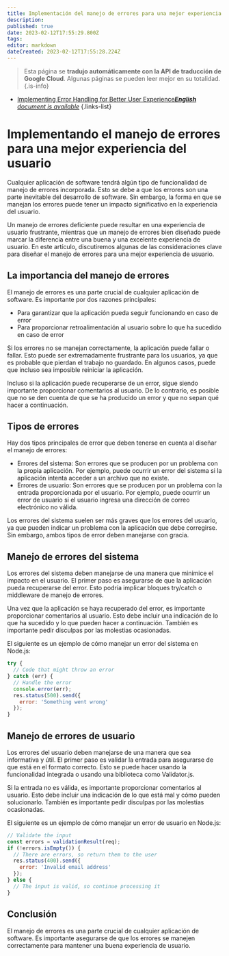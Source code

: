 ```yaml
---
title: Implementación del manejo de errores para una mejor experiencia del usuario
description: 
published: true
date: 2023-02-12T17:55:29.800Z
tags: 
editor: markdown
dateCreated: 2023-02-12T17:55:28.224Z
---
```


> Esta página se **tradujo automáticamente con la API de traducción de Google Cloud**.
Algunas páginas se pueden leer mejor en su totalidad.{.is-info}



- [Implementing Error Handling for Better User Experience***English** document is available*](/en/Knowledge-base/Backend/implementing-error-handling-for-better-user-experience)
{.links-list}


# Implementando el manejo de errores para una mejor experiencia del usuario

Cualquier aplicación de software tendrá algún tipo de funcionalidad de manejo de errores incorporada. Esto se debe a que los errores son una parte inevitable del desarrollo de software. Sin embargo, la forma en que se manejan los errores puede tener un impacto significativo en la experiencia del usuario.

Un manejo de errores deficiente puede resultar en una experiencia de usuario frustrante, mientras que un manejo de errores bien diseñado puede marcar la diferencia entre una buena y una excelente experiencia de usuario. En este artículo, discutiremos algunas de las consideraciones clave para diseñar el manejo de errores para una mejor experiencia de usuario.

## La importancia del manejo de errores

El manejo de errores es una parte crucial de cualquier aplicación de software. Es importante por dos razones principales:

- Para garantizar que la aplicación pueda seguir funcionando en caso de error
- Para proporcionar retroalimentación al usuario sobre lo que ha sucedido en caso de error

Si los errores no se manejan correctamente, la aplicación puede fallar o fallar. Esto puede ser extremadamente frustrante para los usuarios, ya que es probable que pierdan el trabajo no guardado. En algunos casos, puede que incluso sea imposible reiniciar la aplicación.

Incluso si la aplicación puede recuperarse de un error, sigue siendo importante proporcionar comentarios al usuario. De lo contrario, es posible que no se den cuenta de que se ha producido un error y que no sepan qué hacer a continuación.

## Tipos de errores

Hay dos tipos principales de error que deben tenerse en cuenta al diseñar el manejo de errores:

- Errores del sistema: Son errores que se producen por un problema con la propia aplicación. Por ejemplo, puede ocurrir un error del sistema si la aplicación intenta acceder a un archivo que no existe.
- Errores de usuario: Son errores que se producen por un problema con la entrada proporcionada por el usuario. Por ejemplo, puede ocurrir un error de usuario si el usuario ingresa una dirección de correo electrónico no válida.

Los errores del sistema suelen ser más graves que los errores del usuario, ya que pueden indicar un problema con la aplicación que debe corregirse. Sin embargo, ambos tipos de error deben manejarse con gracia.

## Manejo de errores del sistema

Los errores del sistema deben manejarse de una manera que minimice el impacto en el usuario. El primer paso es asegurarse de que la aplicación pueda recuperarse del error. Esto podría implicar bloques try/catch o middleware de manejo de errores.

Una vez que la aplicación se haya recuperado del error, es importante proporcionar comentarios al usuario. Esto debe incluir una indicación de lo que ha sucedido y lo que pueden hacer a continuación. También es importante pedir disculpas por las molestias ocasionadas.

El siguiente es un ejemplo de cómo manejar un error del sistema en Node.js:

```javascript
try {
  // Code that might throw an error
} catch (err) {
  // Handle the error
  console.error(err);
  res.status(500).send({
    error: 'Something went wrong'
  });
}
```

## Manejo de errores de usuario

Los errores del usuario deben manejarse de una manera que sea informativa y útil. El primer paso es validar la entrada para asegurarse de que está en el formato correcto. Esto se puede hacer usando la funcionalidad integrada o usando una biblioteca como Validator.js.

Si la entrada no es válida, es importante proporcionar comentarios al usuario. Esto debe incluir una indicación de lo que está mal y cómo pueden solucionarlo. También es importante pedir disculpas por las molestias ocasionadas.

El siguiente es un ejemplo de cómo manejar un error de usuario en Node.js:

```javascript
// Validate the input
const errors = validationResult(req);
if (!errors.isEmpty()) {
  // There are errors, so return them to the user
  res.status(400).send({
    error: 'Invalid email address'
  });
} else {
  // The input is valid, so continue processing it
}
```

## Conclusión

El manejo de errores es una parte crucial de cualquier aplicación de software. Es importante asegurarse de que los errores se manejen correctamente para mantener una buena experiencia de usuario.